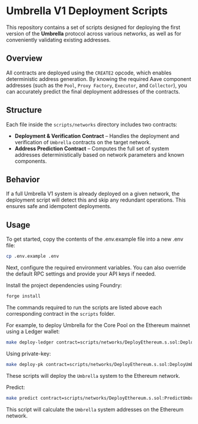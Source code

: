 # Umbrella V1 Deployment Scripts

This repository contains a set of scripts designed for deploying the first version of the **Umbrella** protocol across various networks, as well as for conveniently validating existing addresses.

## Overview

All contracts are deployed using the `CREATE2` opcode, which enables deterministic address generation. By knowing the required Aave component addresses (such as the `Pool`, `Proxy Factory`, `Executor`, and `Collector`), you can accurately predict the final deployment addresses of the contracts.

## Structure

Each file inside the `scripts/networks` directory includes two contracts:

- **Deployment & Verification Contract** – Handles the deployment and verification of `Umbrella` contracts on the target network.
- **Address Prediction Contract** – Computes the full set of system addresses deterministically based on network parameters and known components.

## Behavior

If a full Umbrella V1 system is already deployed on a given network, the deployment script will detect this and skip any redundant operations. This ensures safe and idempotent deployments.

## Usage

To get started, copy the contents of the .env.example file into a new .env file:

```bash
cp .env.example .env
```

Next, configure the required environment variables. You can also override the default RPC settings and provide your API keys if needed.

Install the project dependencies using Foundry:

```bash
forge install
```

The commands required to run the scripts are listed above each corresponding contract in the `scripts` folder.

For example, to deploy Umbrella for the Core Pool on the Ethereum mainnet using a Ledger wallet:

```bash
make deploy-ledger contract=scripts/networks/DeployEthereum.s.sol:DeployUmbrellaCore chain=mainnet
```

Using private-key:

```bash
make deploy-pk contract=scripts/networks/DeployEthereum.s.sol:DeployUmbrellaCore chain=mainnet
```

These scripts will deploy the `Umbrella` system to the Ethereum network.

Predict:

```bash
make predict contract=scripts/networks/DeployEthereum.s.sol:PredictUmbrellaCore chain=mainnet dry=true
```

This script will calculate the `Umbrella` system addresses on the Ethereum network.

